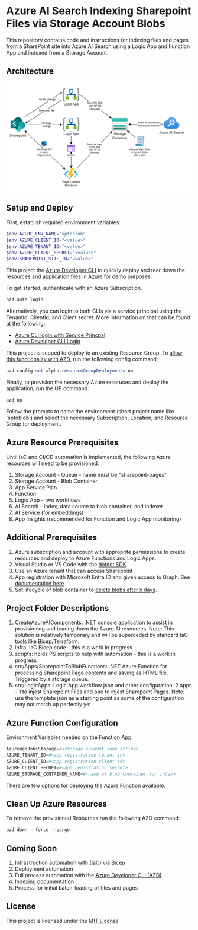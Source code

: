 # Azure AI Search Indexing Sharepoint Files via Storage Account Blobs

This repository contains code and instructions for indexing files and pages from a SharePoint site into Azure AI Search using a Logic App and Function App and indexed from a Storage Account.

## Architecture

![Architecture](/assets/architecture.png)

## Setup and Deploy

First, establish required environment variables:

```powershell
$env:AZURE_ENV_NAME="sptoblob"
$env:AZURE_CLIENT_ID="<value>"
$env:AZURE_TENANT_ID="<value>"
$env:AZURE_CLIENT_SECRET="<value>"
$env:SHAREPOINT_SITE_ID="<value>"
```

This project the [Azure Developer CLI](https://learn.microsoft.com/en-us/azure/developer/azure-developer-cli/overview) to quickly deploy and tear down the resources and application files in Azure for demo purposes.

To get started, authenticate with an Azure Subscription.

```powershell
azd auth login
```

Alternatively, you can login to both CLIs via a service principal using the TenantId, ClientId, and Client secret. More information on that can be found at the following:

* [Azure CLI login with Service Princpal](https://learn.microsoft.com/en-us/cli/azure/authenticate-azure-cli-service-principal)
* [Azure Developer CLI Login](https://learn.microsoft.com/en-us/azure/developer/azure-developer-cli/reference#azd-auth-login)

This project is scoped to deploy to an existing Resource Group. To [allow this functionality with AZD](https://learn.microsoft.com/en-us/azure/developer/azure-developer-cli/resource-group-scoped-deployments), run the following config command:

```powershell
azd config set alpha.resourceGroupDeployments on
```

Finally, to provision the necessary Azure resoruces and deploy the application, run the UP command:

```powershell
azd up
```

Follow the prompts to name the environment (short project name like 'sptoblob') and select the necessary Subscription, Location, and Resource Group for deployment.

## Azure Resource Prerequisites

Until IaC and CI/CD automation is implemented, the following Azure resources will need to be provisioned:

1. Storage Account - Queue - name must be "sharepoint-pages"
2. Storage Account - Blob Container
3. App Service Plan
4. Function
5. Logic App - two workflows
6. AI Search - index, data source to blob container, and indexer
7. AI Service (for embeddings)
8. App Insights (recommended for Function and Logic App monitoring)

## Additional Prerequisites

1. Azure subscription and account with approprite permissions to create resources and deploy to Azure Functions and Logic Apps.
2. Visual Studio or VS Code with the [dotnet SDK](https://dotnet.microsoft.com/en-us/download).
3. Use an Azure tenant that can access Sharepoint
4. App registration with Microsoft Entra ID and given access to Graph. See [documentation here](https://learn.microsoft.com/en-us/graph/tutorials/dotnet-app-only?tabs=aad&tutorial-step=1)
5. Set lifecycle of blob container to [delete blobs after x days](https://learn.microsoft.com/en-us/azure/storage/blobs/lifecycle-management-policy-configure?tabs=azure-portal).

## Project Folder Descriptions

1. CreateAzureAIComponents: .NET console application to assist in provisioning and tearing down the Azure AI resources. Note: This solution is relatively temporary and will be superceded by standard IaC tools like Bicep/Terraform.
2. infra: IaC Bicep code - this is a work in progress
3. scripts: holds PS scripts to help with automation - this is a work in progress
4. src/Apps/SharepointToBlobFunctions: .NET Azure Function for processing Sharepoint Page contents and saving as HTML file. Triggered by a storage queue.
5. src/LogicApps: Logic App workflow json and other configuration. 2 apps - 1 to injest Sharepoint Files and one to injest Sharepoint Pages. Note: use the template json as a starting point as some of the configuration may not match up perfectly yet.

## Azure Function Configuration

Environment Variables needed on the Function App:

```powershell
AzureWebJobsStorage=#<storage account conn string>
AZURE_TENANT_ID=#<app registration tenant id>
AZURE_CLIENT_ID=#<app registration client id>
AZURE_CLIENT_SECRET=#<app registration secret>
AZURE_STORAGE_CONTAINER_NAME=#<name of blob container for index>
```

There are [few options for deploying the Azure Function available](https://learn.microsoft.com/en-us/azure/azure-functions/functions-deployment-technologies?tabs=windows).

## Clean Up Azure Resources

To remove the provisioned Resources run the following AZD command:

```powershell
azd down --force --purge
```

## Coming Soon

1. Infrastruction automation with (IaC) via Bicep
2. Deployment automation
3. Full process automation with the [Azure Developer CLI (AZD)](https://learn.microsoft.com/en-us/azure/developer/azure-developer-cli/overview)
4. Indexing documentation
5. Process for initial batch-loading of files and pages

## License

This project is licensed under the [MIT License](LICENSE)
